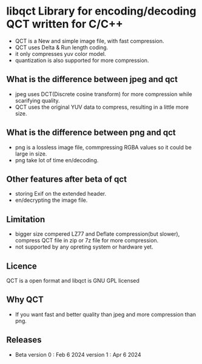 # libqct Library for encoding/decoding QCT written for C/C++
- QCT is a New and simple image file, with fast compression.
- QCT uses Delta & Run length coding.
- it only compresses yuv color model.
- quantization is also supported for more compression.
## What is the difference between jpeg and qct
- jpeg uses DCT(Discrete cosine transform) for more compression while scarifying quality.
- QCT uses the original YUV data to compress, resulting in a little more size.
## What is the difference between png and qct
- png is a lossless image file, commpressing RGBA values so it could be large in size.
- png take lot of time en/decoding.
## Other features after beta of qct 
- storing Exif on the extended header.
- en/decrypting the image file.
## Limitation
- bigger size compered LZ77 and Deflate compression(but slower), compress QCT file in zip or 7z file for more compression.
- not supported by any opreting system or hardware yet.
## Licence
QCT is a open format and libqct is GNU GPL licensed
## Why QCT
- If you want fast and better quality than jpeg and more compression than png.
## Releases
- Beta version 0 : Feb 6 2024
     version 1 : Apr 6 2024
